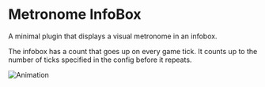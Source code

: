 # Metronome InfoBox

A minimal plugin that displays a visual metronome in an infobox.

The infobox has a count that goes up on every game tick. It counts up to the number of ticks specified in the config before it repeats.

![Animation](https://user-images.githubusercontent.com/240493/200148167-ba0953a3-bc05-4c0f-b93f-7abb8c0c7de2.gif)
